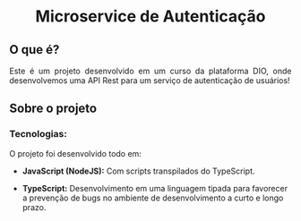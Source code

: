 <h1 align="center">Microservice de Autenticação</h1>

## O que é?

<p align="justify">
    Este é um projeto desenvolvido em um curso da plataforma DIO, onde desenvolvemos uma API Rest para um serviço de autenticação de usuários!
</p> 


## Sobre o projeto

### Tecnologias:

O projeto foi desenvolvido todo em:

* __JavaScript (NodeJS):__ Com scripts transpilados do TypeScript.

* __TypeScript:__ Desenvolvimento em uma linguagem tipada para favorecer a prevenção de bugs no ambiente de desenvolvimento a curto e longo prazo.


